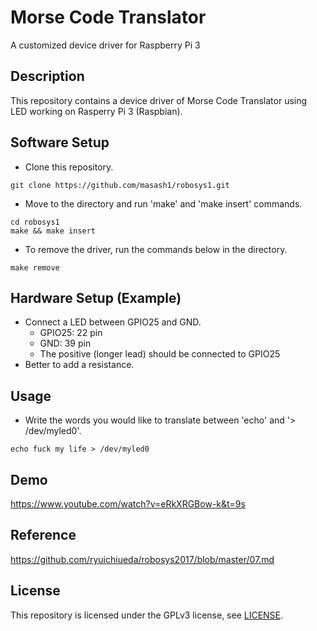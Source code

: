 # Morse Code Translator
A customized device driver for Raspberry Pi 3

## Description
This repository contains a device driver of Morse Code Translator using LED working on Rasperry Pi 3 (Raspbian).

## Software Setup
* Clone this repository.
```
git clone https://github.com/masash1/robosys1.git
```
* Move to the directory and run 'make' and 'make insert' commands.
```
cd robosys1
make && make insert
```
* To remove the driver, run the commands below in the directory.
```
make remove
```
## Hardware Setup (Example)
* Connect a LED between GPIO25 and GND.
  * GPIO25: 22 pin
  * GND: 39 pin
  * The positive (longer lead) should be connected to GPIO25
* Better to add a resistance.

## Usage
* Write the words you would like to translate between 'echo' and '> /dev/myled0'.
```
echo fuck my life > /dev/myled0
```

## Demo
https://www.youtube.com/watch?v=eRkXRGBow-k&t=9s

## Reference
https://github.com/ryuichiueda/robosys2017/blob/master/07.md

## License
This repository is licensed under the GPLv3 license, see [LICENSE](./LICENSE).
